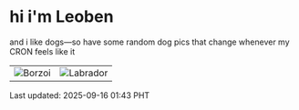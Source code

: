 # hi i'm Leoben

and i like dogs—so have some random dog pics that change whenever my CRON feels like it

|  |  |
|--------|----------|
| ![Borzoi](https://random-dog-vercel.vercel.app/api/random-borzoi?v=1757958180) | ![Labrador](https://random-dog-vercel.vercel.app/api/random-labrador?v=1757958180) |

Last updated: 2025-09-16 01:43 PHT
